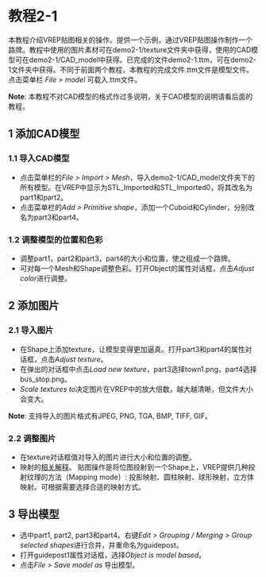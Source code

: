 # 教程2-1
本教程介绍VREP贴图相关的操作。提供一个示例，通过VREP贴图操作制作一个路牌。教程中使用的图片素材可在demo2-1/texture文件夹中获得，使用的CAD模型可在demo2-1/CAD_model中获得。已完成的文件demo2-1.ttm，可在demo2-1文件夹中获得。不同于前面两个教程，本教程的完成文件.ttm文件是模型文件。点击菜单栏 *File > model* 可载入.ttm文件。

**Note**: 本教程不对CAD模型的格式作过多说明，关于CAD模型的说明请看后面的教程。

## 1 添加CAD模型
### 1.1 导入CAD模型
- 点击菜单栏的*File > Import > Mesh*，导入demo2-1/CAD_model文件夹下的所有模型。在VREP中显示为STL_Imported和STL_Imported0，将其改名为part1和part2。
- 点击菜单栏的*Add > Primitive shape*，添加一个Cuboid和Cylinder，分别改名为part3和part4。
### 1.2 调整模型的位置和色彩
- 调整part1，part2和part3，part4的大小和位置，使之组成一个路牌。
- 可对每一个Mesh和Shape调整色彩。打开Object的属性对话框，点击*Adjust color*进行调整。

## 2 添加图片
### 2.1 导入图片
- 在Shape上添加texture，让模型变得更加逼真。打开part3和part4的属性对话框，点击*Adjust texture*。
- 在弹出的对话框中点击*Load new texture*，part3选择town1.png，part4选择bus_stop.png。
- *Scale textures to*决定图片在VREP中的放大倍数，越大越清晰，但文件大小会变大。

**Note**: 支持导入的图片格式有JPEG, PNG, TGA, BMP, TIFF, GIF。

### 2.2 调整图片
- 在texture对话框值对导入的图片进行大小和位置的调整。
- 映射的[相关解释](http://www.coppeliarobotics.com/helpFiles/en/textureDialog.htm)。 贴图操作是将位图投射到一个Shape上，VREP提供几种投射纹理的方法（Mapping mode）: 投影映射、圆柱映射、球形映射，立方体映射。可根据需要选择合适的映射方式。

## 3 导出模型
- 选中part1, part2, part3和part4。右键*Edit > Grouping / Merging > Group selected shapes*进行合并，并重命名为guidepost。
- 打开guidepost1属性对话框，选择*Object is model based*。
- 点击*File > Save model as* 导出模型。

